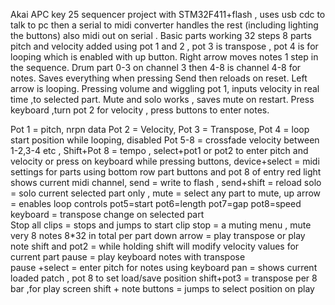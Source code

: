 Akai APC key 25 sequencer project with STM32F411+flash , uses usb cdc to talk to pc then a serial to midi converter handles the rest (including lighting the buttons) also midi out on serial   .
Basic parts working 32 steps 8 parts pitch and velocity added using pot 1 and 2  , pot 3 is transpose , pot 4 is for looping which is enabled with up button. Right arrow moves notes 1 step in the sequence.  Drum part 0-3 on channel 3 then 4-8 is channel 4-8 for notes.  Saves everything when pressing Send then reloads on reset. Left arrow is looping. Pressing volume and wiggling pot 1, inputs velocity in real time ,to selected part.
Mute and solo works , saves mute on restart. Press keyboard ,turn pot 2 for velocity , press buttons to enter notes. 



Pot 1 = pitch, nrpn data 
Pot 2 = Velocity,
Pot 3 = Transpose, 
Pot 4 = loop start position while looping, disabled 
Pot 5-8 = crossfade  velocity between 1-2,3-4 etc  , 
Shift+Pot 8 = tempo , select+pot1 or pot2  to enter pitch and velocity or press on keyboard while pressing buttons, 
device+select = midi settings for parts using bottom row part buttons and pot 8 of entry red light shows current midi channel, 
send = write to flash , 
send+shift = reload 
solo = solo current selected part only , 
mute = select any part to mute, 
up arrow = enables loop controls pot5=start pot6=length pot7=gap pot8=speed 
keyboard = transpose change on selected part  
Stop all clips = stops and jumps to start 
clip stop = a muting menu , mute very 8 notes 8*32 in total per part 
down arrow = play transpose or play note
shift and pot2 = while holding shift will modify velocity values for current part 
pause = play keyboard notes with transpose  
pause +select = enter pitch for notes using keyboard 
pan = shows current loaded patch  , pot 8 to set load/save position 
shift+pot3 = transpose per 8 bar ,for play screen 
shift + note buttons = jumps to select position on play 